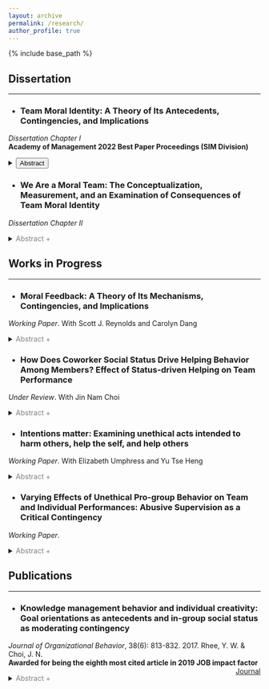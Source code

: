 ```yaml
---
layout: archive
permalink: /research/
author_profile: true
---
```


{% include base_path %}

## Dissertation
---

+ ### Team Moral Identity: A Theory of Its Antecedents, Contingencies, and Implications  
*Dissertation Chapter I* <br>
**Academy of Management 2022 Best Paper Proceedings (SIM Division)**
    <details>
    <summary><button>Abstract</button></summary>
    <blockquote>In this paper, we introduce the concept of team moral identity, a team-level construct that represents the shared cognition that morality is a central, distinctive, and enduring attribute that defines the team. We draw from the theory of moral self, social identity theory, and self- verification literature to develop a model of the antecedents and outcomes of team moral identity. This model has theoretical implications for scholarship focusing on moral identity, collective identity, and behavioral ethics, and it holds numerous practical implications for those working in teams.</blockquote>
  </details>

+ ### We Are a Moral Team: The Conceptualization, Measurement, and an Examination of Consequences of Team Moral Identity
*Dissertation Chapter II*
    <details>
    <summary><font color="gray">Abstract +</font></summary>
    <blockquote>Moral identity has been one of the most frequently studied constructs in the field of behavioral ethics, yet previous studies have mostly examined moral identity as an individual phenomenon. Integrating the research findings from the collective identity and social identity literature, we examine moral identity at the team-level. In four studies, we develop a valid measure of team moral identity and explore its effects on various workplace outcomes. We find that team moral identity can take a different form depending on a unique set of moral values, i.e., conduct- or outcome-oriented moral characteristics, that a team regards as part of their definitional characteristics. We find that both conduct- and outcome-oriented team moral identities influence important moral and non-moral team outcomes, though their relational strengths can be vastly different as each team moral identity involves unique motivational influences on teams. Overall, this paper offers a theoretical and empirical basis for future research on team moral identity.</blockquote>
  </details>

## Works in Progress
---

+ ### Moral Feedback: A Theory of Its Mechanisms, Contingencies, and Implications 
*Working Paper*. With Scott J. Reynolds and Carolyn Dang
    <details>
    <summary><font color="gray">Abstract +</font></summary>
    <blockquote>Moral self-regulation has attracted substantial research attention as a mechanism that explains employee moral behavior. However, an important piece of moral regulation has been largely overlooked in the literature, namely, supervisory moral feedback. To theoretically explain the behavioral corrective function of moral feedback, we define two different forms of supervisory moral feedback: criterion referenced and social comparison moral feedback. Drawing from the feedback intervention and moral decision-making literatures, we argue that criterion referenced moral feedback decreases subsequent employee immoral behavior through cognitive pathways, while social comparison moral feedback does so by distinct mechanisms involving social pathways. We also define three different dimensions of the behavioral correction, duration, breadth, and immediacy, and propose that the behavioral correction effect of moral feedback varies contingent upon factors at the individual, team, and organizational levels. The present conceptual analysis highlights supervisors’ role in guiding subordinates who are morally off track and offers practical guidance on how to administer moral feedback consistent with the moral goals of an organization.</blockquote>
  </details>

+ ### How Does Coworker Social Status Drive Helping Behavior Among Members? Effect of Status-driven Helping on Team Performance 
*Under Review*. With Jin Nam Choi
    <details>
    <summary><font color="gray">Abstract +</font></summary>
    <blockquote>This study theorizes and examines how employees’ helping behavior is predicted by coworkers’ social status, which reflects the operation of an impression management motive. Drawing on social exchange theory and resource allocation framework, we further identify intragroup task conflict as a critical boundary condition that accentuates the role of coworker social status and further politicizes the helping behavior of employees. In view of the literature on the dark side of citizenship behavior, members’ status-driven helping behavior is expected to compromise team performance by reducing trust and coordination among team members. The current conceptual framework was empirically tested by field survey and online experimental studies. This study highlights the importance of distinct motives (prosocial, task-related, and self-serving) underlying citizenship behavior, which may lead to disparate individual and organizational outcomes.</blockquote>
  </details>

+ ### Intentions matter: Examining unethical acts intended to harm others, help the self, and help others
*Working Paper*. With Elizabeth Umphress and Yu Tse Heng
    <details>
    <summary><font color="gray">Abstract +</font></summary>
    <blockquote>This study theorizes and examines how observing unethical behaviors with different underlying intents, namely, pro-group, self-serving, and harming, committed by a group member influences an observer’s group directed behaviors. Drawing on the social identity theory, we identify the motivations to leave a group and avoid group members as critical group-oriented behaviors after observing a member’s unethical behavior. Furthermore, we posit the trust and threat as critical mechanisms that explain the observer’s reactions to different types of unethical intentions demonstrated by the perpetrator. We hypothesize that the unethical behavior with the harming intent will have the strongest effect, followed by the unethical behaviors committed with the self-serving and prosocial intentions. These hypotheses were empirically tested by online experimental studies using the scenario and critical incident methods; . This paper highlights the importance of identifying distinct motives (i.e., pro-group, self-serving, or harming) of unethical behaviors that occur in a group setting, which can involve distinct social identity processes that possess unique group-directed implications.</blockquote>
  </details>

+ ### Varying Effects of Unethical Pro-group Behavior on Team and Individual Performances: Abusive Supervision as a Critical Contingency
*Working Paper*. 
    <details>
    <summary><font color="gray">Abstract +</font></summary>
    <blockquote>The current study hypothesizes and tests how unethical pro-group behavior (UPB) of individual employees predict individual and team performance in a heterologous way. Drawing on the behavioral ethics literature and cognitive energetics theory, this study further identifies abusive supervision as a critical boundary condition that accentuates the heterogeneous relationship between UPB and performances at the individual- and team-levels. The current conceptual framework was empirically tested by 56 teams consisted of 186 Korean employees. Analytic results from multi-level and regression analysis reveal that UPB by individual employee is a significant and negative predictor of individual task performance, which tends to be strong in teams with a highly abusive leader. Collective UPB at teams shows a significantly positive effect on team performance, and this effect was driven primarily by teams with a highly abusive leader. The current theoretical and empirical analysis highlights the multi-level nature of UPB and its performance implications.</blockquote>
  </details>

## Publications
---

+ ### Knowledge management behavior and individual creativity: Goal orientations as antecedents and in-group social status as moderating contingency
*Journal of Organizational Behavior*, 38(6): 813-832. 2017. Rhee, Y. W. & Choi, J. N.<br>
**Awarded for being the eighth most cited article in 2019 JOB impact factor**
<span style="float:right"><a target = "_blank" href="https://doi.org/10.1002/job.2168" class="btn btn--warning btn--small">Journal</a>
    <details>
    <summary><font color="gray">Abstract +</font></summary>
    <blockquote>Creativity is an increasingly important domain of performance largely based on knowledge held and exchanged among employees. Despite the necessity of knowledge exchange, individual employees tend to experience mixed motivation caused by the inherent social dilemma of knowledge sharing. To pragmatically explain how individuals deal with this motivational dilemma, we propose an expanded framework of knowledge management behavior (KMB) that includes knowledge sharing, hiding, and manipulation. Individual choices among these KMBs may be driven by dispositional goal orientations. We also propose that the effects of KMB on creativity of employees vary depending on their social status in a work group. Our analyses based on 214 employees from 37 teams reveal that (i) learning goal orientation increases knowledge sharing and decreases knowledge manipulation; (ii) avoiding goal orientation increases knowledge sharing and manipulation; and (iii) proving goal orientation increases knowledge hiding and manipulation. Knowledge hiding is negatively related to employee creativity, particularly for employees with high social status. Knowledge manipulation is positively related to creativity, particularly for those with high social status. This study develops and validates a theoretical framework explaining the formative process and distinct outcomes of the multifaceted and strategic approaches to KMB at the individual level.</blockquote>
  </details>
    








